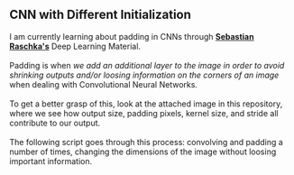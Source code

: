 ## CNN with Different Initialization
I am currently learning about padding in CNNs through **[Sebastian Raschka's](http://pages.stat.wisc.edu/~sraschka/teaching/)** Deep Learning Material.
<br>
<br> 
Padding is when *we add an additional layer to the image in order to avoid shrinking outputs and/or loosing information on the corners of an image* when dealing with Convolutional Neural Networks.
<br>
<br>
To get a better grasp of this, look at the attached image in this repository, where we see how output size, padding pixels, kernel size, and stride all contribute to our output.
<br>
<br>
The following script goes through this process: convolving and padding a number of times, changing the dimensions of the image without loosing important information.
<br>
<br>
 
